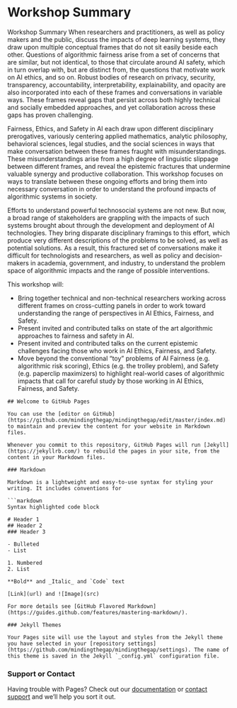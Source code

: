 # Workshop Summary
Workshop Summary
When researchers and practitioners, as well as policy makers and the public, discuss the impacts of deep learning systems, they draw upon multiple conceptual frames that do not sit easily beside each other. Questions of algorithmic fairness arise from a set of concerns that are similar, but not identical, to those that circulate around AI safety, which in turn overlap with, but are distinct from, the questions that motivate work on AI ethics, and so on. Robust bodies of research on privacy, security, transparency, accountability, interpretability, explainability, and opacity are also incorporated into each of these frames and conversations in variable ways. These frames reveal gaps that persist across both highly technical and socially embedded approaches, and yet collaboration across these gaps has proven challenging.

Fairness, Ethics, and Safety in AI each draw upon different disciplinary prerogatives, variously centering applied mathematics, analytic philosophy, behavioral sciences, legal studies, and the social sciences in ways that make conversation between these frames fraught with misunderstandings. These misunderstandings arise from a high degree of linguistic slippage between different frames, and reveal the epistemic fractures that undermine valuable synergy and productive collaboration. This workshop focuses on ways to translate between these ongoing efforts and bring them into necessary conversation in order to understand the profound impacts of algorithmic systems in society. 

Efforts to understand powerful technosocial systems are not new. But now, a broad range of stakeholders are grappling with the impacts of such systems brought about through the development and deployment of AI technologies. They bring disparate disciplinary framings to this effort, which produce very different descriptions of the problems to be solved, as well as potential solutions. As a result, this fractured set of conversations make it difficult for technologists and researchers, as well as policy and decision-makers in academia, government, and industry, to understand the problem space of algorithmic impacts and the range of possible interventions.

This workshop will:
- Bring together technical and non-technical researchers working across different frames on cross-cutting panels in order to work toward understanding the range of perspectives in AI Ethics, Fairness, and Safety. 
- Present invited and contributed talks on state of the art algorithmic approaches to fairness and safety in AI.
- Present invited and contributed talks on the current epistemic challenges facing those who work in AI Ethics, Fairness, and Safety.
- Move beyond the conventional “toy” problems of AI Fairness (e.g. algorithmic risk scoring), Ethics (e.g. the trolley problem), and Safety (e.g. paperclip maximizers) to highlight real-world cases of algorithmic impacts that call for careful study by those working in AI Ethics, Fairness, and Safety. 



```
## Welcome to GitHub Pages

You can use the [editor on GitHub](https://github.com/mindingthegap/mindingthegap/edit/master/index.md) to maintain and preview the content for your website in Markdown files.

Whenever you commit to this repository, GitHub Pages will run [Jekyll](https://jekyllrb.com/) to rebuild the pages in your site, from the content in your Markdown files.

### Markdown

Markdown is a lightweight and easy-to-use syntax for styling your writing. It includes conventions for

```markdown
Syntax highlighted code block

# Header 1
## Header 2
### Header 3

- Bulleted
- List

1. Numbered
2. List

**Bold** and _Italic_ and `Code` text

[Link](url) and ![Image](src)
```
```
For more details see [GitHub Flavored Markdown](https://guides.github.com/features/mastering-markdown/).

### Jekyll Themes

Your Pages site will use the layout and styles from the Jekyll theme you have selected in your [repository settings](https://github.com/mindingthegap/mindingthegap/settings). The name of this theme is saved in the Jekyll `_config.yml` configuration file.
```
### Support or Contact

Having trouble with Pages? Check out our [documentation](https://help.github.com/categories/github-pages-basics/) or [contact support](https://github.com/contact) and we’ll help you sort it out.

